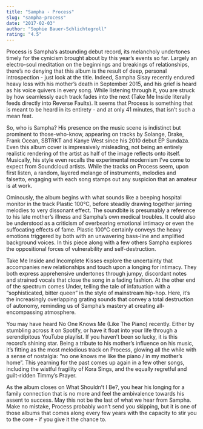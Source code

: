 ```yaml
---
title: "Sampha - Process"
slug: "sampha-process"
date: "2017-02-03"
author: "Sophie Bauer-Schlichtegroll"
rating: "4.5"
---
```


Process is Sampha’s astounding debut record, its melancholy undertones timely for the cynicism brought about by this year’s events so far. Largely an electro-soul meditation on the beginnings and breakings of relationships, there’s no denying that this album is the result of deep, personal introspection - just look at the title. Indeed, Sampha Sisay recently endured heavy loss with his mother’s death in September 2015, and his grief is heard as his voice quivers in every song. While listening through it, you are struck by how seamlessly each track fades into the next (Take Me Inside literally feeds directly into Reverse Faults). It seems that Process is something that is meant to be heard in its entirety - and at only 41 minutes, that isn’t such a mean feat.

So, who is Sampha? His presence on the music scene is indistinct but prominent to those-who-know, appearing on tracks by Solange, Drake, Frank Ocean, SBTRKT and Kanye West since his 2010 debut EP Sundaza. Even this album cover is impressively misleading, not being an entirely realistic rendering of the artist as half of the image reflects onto itself. Musically, his style even recalls the experimental modernism I’ve come to expect from Soundcloud artists. While the tracks on Process seem, upon first listen, a random, layered melange of instruments, melodies and falsetto, engaging with each song stamps out any suspicion that an amateur is at work.

Ominously, the album begins with what sounds like a beeping hospital monitor in the track Plastic 100°C, before steadily drawing together jarring melodies to very dissonant effect. The soundbite is presumably a reference to his late mother’s illness and Sampha’s own medical troubles. It could also be understood as a criticism of overbearing emotional intimacy or even the suffocating effects of fame. Plastic 100°C certainly conveys the heavy emotions triggered by both with an unwavering bass-line and amplified background voices. In this piece along with a few others Sampha explores the oppositional forces of vulnerability and self-destruction.

Take Me Inside and Incomplete Kisses explore the uncertainty that accompanies new relationships and touch upon a longing for intimacy. They both express apprehensive undertones through jumpy, discordant notes and strained vocals that close the song in a fading fashion. At the other end of the spectrum comes Under, telling the tale of infatuation with a “sophisticated, bitter queen” in the style of mainstream hip-hop. Here, it’s the increasingly overlapping grating sounds that convey a total destruction of autonomy, reminding us of Sampha’s mastery at creating all-encompassing atmosphere.

You may have heard No One Knows Me (Like The Piano) recently. Either by stumbling across it on Spotify, or have it float into your life through a serendipitous YouTube playlist. If you haven’t been so lucky, it is this record’s shining star. Being a tribute to his mother’s influence on his music, it’s fitting as the most melodious track on Process, glowing all the while with a sense of nostalgia: “no one knows me like the piano / in my mother’s home”. This yearning for the past comes up again in a few other songs, including the wistful fragility of Kora Sings, and the equally regretful and guilt-ridden Timmy’s Prayer.

As the album closes on What Shouldn’t I Be?, you hear his longing for a family connection that is no more and feel the ambivalence towards his assent to success. May this not be the last of what we hear from Sampha. Make no mistake, Process probably won’t send you skipping, but it is one of those albums that comes along every few years with the capacity to stir you to the core - if you give it the chance to.
